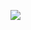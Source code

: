[![](https://readme-typing-svg.demolab.com?font=finger+paint&pause=1000&width=600&height=60&lines=Salam+Aleykoum%2C+I+hope+you+are+doing+good!;Welcome+on+my+profile!;I+am+Farid%2C+an+ADHD+Full+Stack+Solution+Engineer)]()
